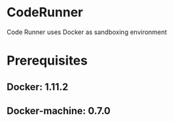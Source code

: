 # CodeRunner
Code Runner uses Docker as sandboxing environment

# Prerequisites

## Docker: 1.11.2 

## Docker-machine: 0.7.0
